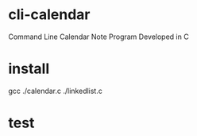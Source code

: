 # cli-calendar
Command Line Calendar Note Program Developed in C

# install
gcc ./calendar.c ./linkedlist.c

# test


